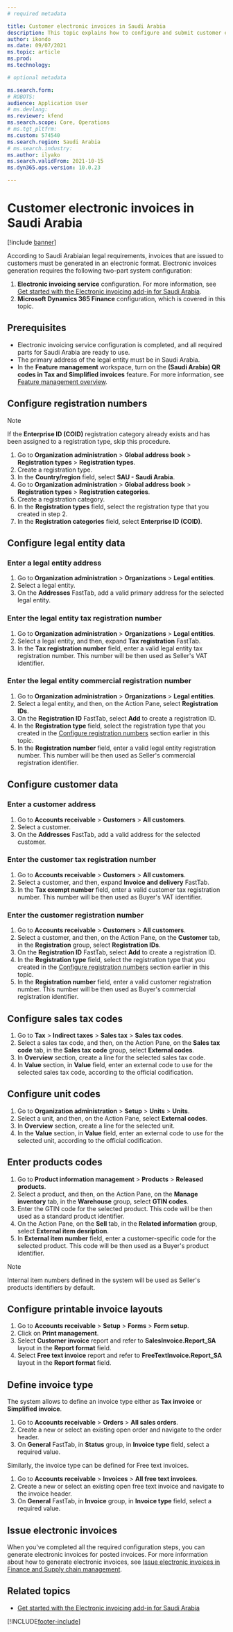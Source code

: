 ```yaml
---
# required metadata

title: Customer electronic invoices in Saudi Arabia
description: This topic explains how to configure and submit customer electronic invoices in Saudi Arabia.
author: ikondo
ms.date: 09/07/2021
ms.topic: article
ms.prod: 
ms.technology: 

# optional metadata

ms.search.form:  
# ROBOTS: 
audience: Application User
# ms.devlang: 
ms.reviewer: kfend
ms.search.scope: Core, Operations
# ms.tgt_pltfrm: 
ms.custom: 574540
ms.search.region: Saudi Arabia
# ms.search.industry: 
ms.author: ilyako
ms.search.validFrom: 2021-10-15
ms.dyn365.ops.version: 10.0.23

---
```


# Customer electronic invoices in Saudi Arabia

[!include [banner](../includes/banner.md)]


According to Saudi Arabiaian legal requirements, invoices that are issued to customers must be generated in an electronic format. Electronic invoices generation requires the following two-part system configuration:

1. **Electronic invoicing service** configuration. For more information, see [Get started with the Electronic invoicing add-in for Saudi Arabia](e-invoicing-sa-get-started.md).
2. **Microsoft Dynamics 365 Finance** configuration, which is covered in this topic.

## Prerequisites

- Electronic invoicing service configuration is completed, and all required parts for Saudi Arabia are ready to use.
- The primary address of the legal entity must be in Saudi Arabia.
- In the **Feature management** workspace, turn on the **(Saudi Arabia) QR codes in Tax and Simplified invoices** feature. For more information, see [Feature management overview](../../fin-ops-core/fin-ops/get-started/feature-management/feature-management-overview.md).

## Configure registration numbers

> [!NOTE]
> If the **Enterprise ID (COID)** registration category already exists and has been assigned to a registration type, skip this procedure.

1. Go to **Organization administration** \> **Global address book** \> **Registration types** \> **Registration types**.
2. Create a registration type.
3. In the **Country/region** field, select **SAU - Saudi Arabia**.
4. Go to **Organization administration** \> **Global address book** \> **Registration types** \> **Registration categories**.
5. Create a registration category.
6. In the **Registration types** field, select the registration type that you created in step 2.
7. In the **Registration categories** field, select **Enterprise ID (COID)**.

## Configure legal entity data

### Enter a legal entity address

1. Go to **Organization administration** \> **Organizations** \> **Legal entities**.
2. Select a legal entity.
3. On the **Addresses** FastTab, add a valid primary address for the selected legal entity.

### Enter the legal entity tax registration number

1. Go to **Organization administration** \> **Organizations** \> **Legal entities**.
2. Select a legal entity, and then, expand **Tax registration** FastTab.
3. In the **Tax registration number** field, enter a valid legal entity tax registration number. This number will be then used as Seller's VAT identifier.

### Enter the legal entity commercial registration number

1. Go to **Organization administration** \> **Organizations** \> **Legal entities**.
2. Select a legal entity, and then, on the Action Pane, select **Registration IDs**.
3. On the **Registration ID** FastTab, select **Add** to create a registration ID.
4. In the **Registration type** field, select the registration type that you created in the [Configure registration numbers](#configure-registration-numbers) section earlier in this topic.
6. In the **Registration number** field, enter a valid legal entity registration number. This number will be then used as Seller's commercial registration identifier.

## Configure customer data

### Enter a customer address

1. Go to **Accounts receivable** \> **Customers** \> **All customers**.
2. Select a customer.
3. On the **Addresses** FastTab, add a valid address for the selected customer.

### Enter the customer tax registration number

1. Go to **Accounts receivable** \> **Customers** \> **All customers**.
2. Select a customer, and then, expand **Invoice and delivery** FastTab.
3. In the **Tax exempt number** field, enter a valid customer tax registration number. This number will be then used as Buyer's VAT identifier.

### Enter the customer registration number

1. Go to **Accounts receivable** \> **Customers** \> **All customers**.
2. Select a customer, and then, on the Action Pane, on the **Customer** tab, in the **Registration** group, select **Registration IDs**.
3. On the **Registration ID** FastTab, select **Add** to create a registration ID.
5. In the **Registration type** field, select the registration type that you created in the [Configure registration numbers](#configure-registration-numbers) section earlier in this topic.
6. In the **Registration number** field, enter a valid customer registration number. This number will be then used as Buyer's commercial registration identifier.

## Configure sales tax codes

1. Go to **Tax** \> **Indirect taxes** \> **Sales tax** \> **Sales tax codes**.
2. Select a sales tax code, and then, on the Action Pane, on the **Sales tax code** tab, in the **Sales tax code** group, select **External codes**.
3. In **Overview** section, create a line for the selected sales tax code.
4. In **Value** section, in **Value** field, enter an external code to use for the selected sales tax code, according to the official codification.

## Configure unit codes

1. Go to **Organization administration** \> **Setup** \> **Units** \> **Units**.
2. Select a unit, and then, on the Action Pane, select **External codes**.
3. In **Overview** section, create a line for the selected unit.
4. In the **Value** section, in **Value** field, enter an external code to use for the selected unit, according to the official codification.

## Enter products codes

1. Go to **Product information management** \> **Products** \> **Released products**.
2. Select a product, and then, on the Action Pane, on the **Manage inventory** tab, in the **Warehouse** group, select **GTIN codes**.
3. Enter the GTIN code for the selected product. This code will be then used as a standard product identifier.
4. On the Action Pane, on the **Sell** tab, in the **Related information** group, select **External item desription**.
5. In **External item number** field, enter a customer-specific code for the selected product. This code will be then used as a Buyer's product identifier.

> [!NOTE]
> Internal item numbers defined in the system will be used as Seller's products identifiers by default.

## Configure printable invoice layouts

1. Go to **Accounts receivable** \> **Setup** \> **Forms** \> **Form setup**.
2. Click on **Print management**.
3. Select **Customer invoice** report and refer to **SalesInvoice.Report_SA** layout in the **Report format** field.
4. Select **Free text invoice** report and refer to **FreeTextInvoice.Report_SA** layout in the **Report format** field.

## Define invoice type

The system allows to define an invoice type either as **Tax invoice** or **Simplified invoice**.

1. Go to **Accounts receivable** \> **Orders** \> **All sales orders**.
2. Create a new or select an existing open order and navigate to the order header.
3. On **General** FastTab, in **Status** group, in **Invoice type** field, select a required value.

Similarly, the invoice type can be defined for Free text invoices.

1. Go to **Accounts receivable** \> **Invoices** \> **All free text invoices**.
2. Create a new or select an existing open free text invoice and navigate to the invoice header.
3. On **General** FastTab, in **Invoice** group, in **Invoice type** field, select a required value.

## Issue electronic invoices

When you've completed all the required configuration steps, you can generate electronic invoices for posted invoices. For more information about how to generate electronic invoices, see [Issue electronic invoices in Finance and Supply chain management](e-invoicing-issuing-electronic-invoices-finance-supply-chain-management.md).

## Related topics

- [Get started with the Electronic invoicing add-in for Saudi Arabia](e-invoicing-sa-get-started.md)


[!INCLUDE[footer-include](../../includes/footer-banner.md)]
